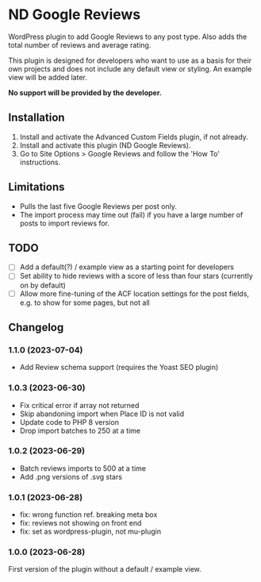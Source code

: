 # ND Google Reviews

WordPress plugin to add Google Reviews to any post type. Also adds the total number of reviews and average rating.

This plugin is designed for developers who want to use as a basis for their own projects and does not include any default view or styling. An example view will be added later.

**No support will be provided by the developer.**

## Installation

1. Install and activate the Advanced Custom Fields plugin, if not already.
2. Install and activate this plugin (ND Google Reviews).
3. Go to Site Options > Google Reviews and follow the 'How To' instructions.

## Limitations

- Pulls the last five Google Reviews per post only.
- The import process may time out (fail) if you have a large number of posts to import reviews for.

## TODO
- [ ] Add a default(?) / example view as a starting point for developers
- [ ] Set ability to hide reviews with a score of less than four stars (currently on by default)
- [ ] Allow more fine-tuning of the ACF location settings for the post fields, e.g. to show for some pages, but not all

## Changelog

### 1.1.0 (2023-07-04)
- Add Review schema support (requires the Yoast SEO plugin)

### 1.0.3 (2023-06-30)
- Fix critical error if array not returned
- Skip abandoning import when Place ID is not valid
- Update code to PHP 8 version
- Drop import batches to 250 at a time

### 1.0.2 (2023-06-29)
- Batch reviews imports to 500 at a time
- Add .png versions of .svg stars

### 1.0.1 (2023-06-28)
- fix: wrong function ref. breaking meta box
- fix: reviews not showing on front end
- fix: set as wordpress-plugin, not mu-plugin

### 1.0.0 (2023-06-28)
First version of the plugin without a default / example view.
